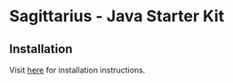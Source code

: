 # Sagittarius - Java Starter Kit

## Installation

Visit [here](http://willyg302.github.io/Sagittarius/java) for installation instructions.
